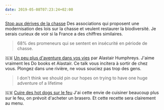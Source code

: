 ```yaml
---
date: 2019-05-08T07:23:24+02:00
---
```


[Stop aux dérives de la chasse](https://stopderiveschasse.be) Des associations qui proposent une modernisation des lois sur la chasse et veulent restaurer la biodiversité. Je serais curieux de voir si la France a des chiffres similaires.

> 68% des promeneurs qui se sentent en insécurité en période de chasse.

🇬🇧 [Un peu plus d'aventure dans vos vies](https://www.thedolectures.com/talks/alastair-humphreys-how-to-live-adventurously-every-day) par Alastair Humphreys. J'aime vraiment les Do books et Alastair. Ce talk vous incitera à sortir de chez vous. Plongez dans une rivière, ne vous souciez pas trop des gens.

> I don't think we should pin our hopes on trying to have one huge adventure of a lifetime

🇬🇧 [Cuire des hot dogs sur le feu](http://aventuras.cotopaxi.com/beer-braised-bratwurst/) J'ai cette envie de cuisiner beaucoup plus sur le feu, on prévoit d'acheter un brasero. Et cette recette sera clairement au menu.
 